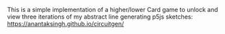This is a simple implementation of a higher/lower Card game to unlock and view three iterations of my abstract line generating p5js sketches: https://anantaksingh.github.io/circuitgen/
